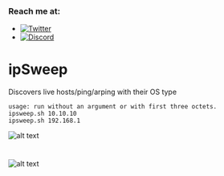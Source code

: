 ### Reach me at:
- [![Twitter](https://img.shields.io/twitter/follow/abdulr7mann?style=social)](https://twitter.com/intent/follow?screen_name=abdulr7mann)
- [![Discord](https://user-images.githubusercontent.com/7288322/34429152-141689f8-ecb9-11e7-8003-b5a10a5fcb29.png?label=Join&amp;style=social)](https://discord.gg/pN5dPYu)
# ipSweep
Discovers live hosts/ping/arping with their OS type
```
usage: run without an argument or with first three octets.
ipsweep.sh 10.10.10
ipsweep.sh 192.168.1
```
![alt text](https://i.imgur.com/tkP93lT.png)
#
![alt text](https://i.imgur.com/ym5VWSr.png)
